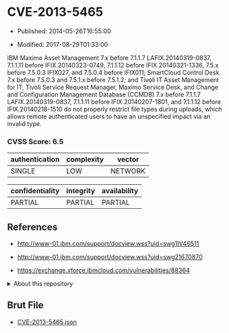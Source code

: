 # CVE-2013-5465

- Published: 2014-05-26T16:55:00

- Modified: 2017-08-29T01:33:00

IBM Maximo Asset Management 7.x before 7.1.1.7 LAFIX.20140319-0837, 7.1.1.11 before IFIX.20140323-0749, 7.1.1.12 before IFIX.20140321-1336, 7.5.x before 7.5.0.3 IFIX027, and 7.5.0.4 before IFIX011; SmartCloud Control Desk 7.x before 7.5.0.3 and 7.5.1.x before 7.5.1.2; and Tivoli IT Asset Management for IT, Tivoli Service Request Manager, Maximo Service Desk, and Change and Configuration Management Database (CCMDB) 7.x before 7.1.1.7 LAFIX.20140319-0837, 7.1.1.11 before IFIX.20140207-1801, and 7.1.1.12 before IFIX.20140218-1510 do not properly restrict file types during uploads, which allows remote authenticated users to have an unspecified impact via an invalid type.

### CVSS Score: **6.5**

| authentication | complexity | vector |
| --- | --- | --- |
| SINGLE | LOW | NETWORK |

| confidentiality | integrity | availability |
| --- | --- | --- |
| PARTIAL | PARTIAL | PARTIAL |

## References

* http://www-01.ibm.com/support/docview.wss?uid=swg1IV46511

* http://www-01.ibm.com/support/docview.wss?uid=swg21670870

* https://exchange.xforce.ibmcloud.com/vulnerabilities/88364

<details>
<summary>About this repository</summary> 

  This repository is part of the project [Live Hack CVE](https://github.com/Live-Hack-CVE). Main website can be found [www.live-hack.org](https://www.live-hack.org) 
  
  Made by [Sn0wAlice](https://github.com/Sn0wAlice) for the people that care about security and need to have a feed of the latest CVEs. Hope you enjoy it, don't forget to star the repo and follow me on [Twitter](https://twitter.com/Sn0wAlice) and [Github](https://github.com/Sn0wAlice). And that is my [personnal website](https://www.alice-snow.me/)

  - [Home Page](https://github.com/Live-Hack-CVE)
  - [Framework](https://github.com/Live-Hack-CVE/cve-framework)
  - [CVE database](https://github.com/Live-Hack-CVE/full_database)
  - [Changelog](https://github.com/Live-Hack-CVE/Changelog)
</details>

## Brut File

* [CVE-2013-5465.json](https://raw.githubusercontent.com/Live-Hack-CVE/full_database/main/cves/2013/CVE-2013-5465.json)

